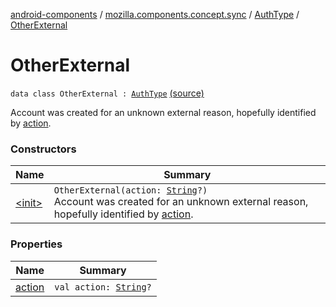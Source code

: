 [android-components](../../../index.md) / [mozilla.components.concept.sync](../../index.md) / [AuthType](../index.md) / [OtherExternal](./index.md)

# OtherExternal

`data class OtherExternal : `[`AuthType`](../index.md) [(source)](https://github.com/mozilla-mobile/android-components/blob/master/components/concept/sync/src/main/java/mozilla/components/concept/sync/OAuthAccount.kt#L281)

Account was created for an unknown external reason, hopefully identified by [action](action.md).

### Constructors

| Name | Summary |
|---|---|
| [&lt;init&gt;](-init-.md) | `OtherExternal(action: `[`String`](https://kotlinlang.org/api/latest/jvm/stdlib/kotlin/-string/index.html)`?)`<br>Account was created for an unknown external reason, hopefully identified by [action](action.md). |

### Properties

| Name | Summary |
|---|---|
| [action](action.md) | `val action: `[`String`](https://kotlinlang.org/api/latest/jvm/stdlib/kotlin/-string/index.html)`?` |
